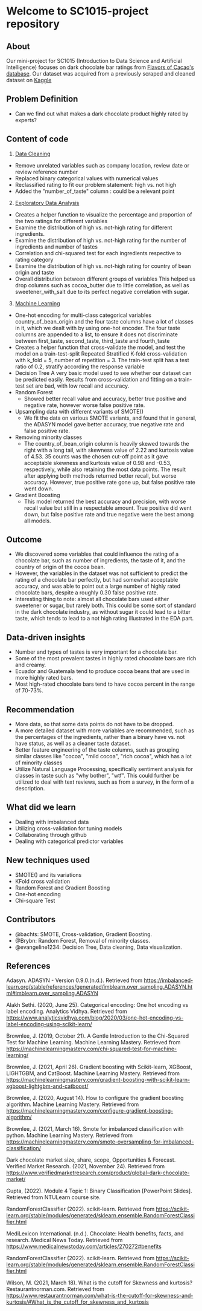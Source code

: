 # Welcome to SC1015-project repository
## About
Our mini-project for SC1015 (Introduction to Data Science and Artificial Intelligence) focuses on dark chocolate bar ratings from [Flavors of Cacao's database](http://flavorsofcacao.com/chocolate_database.html). Our dataset was acquired from a previously scraped and cleaned dataset on [Kaggle](https://www.kaggle.com/datasets/soroushghaderi/chocolate-bar-2020?select=chocolate.csv)
## Problem Definition
- Can we find out what makes a dark chocolate product highly rated by experts?
## Content of code
1. [Data Cleaning](https://github.com/bachts/sc1015-project/blob/main/Data%20cleaning.ipynb)
- Remove unrelated variables such as company location, review date or review reference number
- Replaced binary categorical values with numerical values
- Reclassified rating to fit our problem statement: high vs. not high
- Added the "number_of_taste" column : could be a relevant point
2. [Exploratory Data Analysis ](https://github.com/bachts/sc1015-project/blob/main/Data%20visualization.ipynb)
- Creates a helper function to visualize the percentage and proportion of the two ratings for different variables
- Examine the distribution of high vs. not-high rating for different ingredients.
- Examine the distribution of high vs. not-high rating for the number of ingredients and number of tastes
- Correlation and chi-squared test for each ingredients respective to rating category
- Examine the distribution of high vs. not-high rating for country of bean origin and taste
- Overall distribution between different groups of variables
This helped us drop columns such as cocoa_butter due to little correlation, as well as sweetener_with_salt due to its perfect negative correlation with sugar. 
3. [Machine Learning](https://github.com/bachts/sc1015-project/blob/main/Machine%20learning.ipynb)
- One-hot encoding for multi-class categorical variables
country_of_bean_origin and the four taste columns have a lot of classes in it, which we dealt with by using one-hot encoder. The four taste columns are appended to a list, to ensure it does not discriminate between first_taste, second_taste, third_taste and fourth_taste
- Creates a helper function that cross-validate the model, and test the model on a train-test-split
Repeated Stratified K-fold cross-validation with k_fold = 5, number of repetition = 3. The train-test split has a test ratio of 0.2, stratify according the response variable
- Decision Tree
A very basic model used to see whether our dataset can be predicted easily. Results from cross-validation and fitting on a train-test set are bad, with low recall and accuracy.
- Random Forest
  - Showed better recall value and accuracy, better true positive and negative rate, however worse false positive rate.
- Upsampling data with different variants of SMOTE()
  - We fit the data on various SMOTE variants, and found that in general, the ADASYN model gave better accuracy, true negative rate and false positive rate.
- Removing minority classes
  - The country_of_bean_origin column is heavily skewed towards the right with a long tail, with skewness value of 2.22 and kurtosis value of 4.53. 35 counts was the chosen cut-off point as it gave acceptable skewness and kurtosis value of 0.98 and -0.53, respectively, while also retaining the most data points.
The result after applying both methods returned better recall, but worse accuracy. However, true positive rate gone up, but false positive rate went down.
- Gradient Boosting
  - This model returned the best accuracy and precision, with worse recall value but still in a respectable amount. True positive did went down, but false positive rate  and true negative were the best among all models.
## Outcome
- We discovered some variables that could influence the rating of a chocolate bar, such as number of ingredients, the taste of it, and the country of origin of the cocoa bean.
- However, the variables in the dataset was not sufficient to predict the rating of a chocolate bar perfectly, but had somewhat acceptable accuracy, and was able to point out a large number of highly rated chocolate bars, despite a roughly 0.30 false positive rate.
- Interesting thing to note: almost all chocolate bars used either sweetener or sugar, but rarely both. This could be some sort of standard in the dark chocolate industry, as without sugar it could lead to a bitter taste, which tends to lead to a not high rating illustrated in the EDA part.
## Data-driven insights
- Number and types of tastes is very important for a chocolate bar.
- Some of the most prevalent tastes in highly rated chocolate bars are rich and creamy.
- Ecuador and Guatemala tend to produce cocoa beans that are used in more highly rated bars.
- Most high-rated chocolate bars tend to have cocoa percent in the range of 70-73%.
## Recommendation
- More data, so that some data points do not have to be dropped.
- A more detailed dataset with more variables are recommended, such as the percentages of the ingredients, rather than a binary have vs. not have status, as well as a cleaner taste dataset.
- Better feature engineering of the taste columns, such as grouping similar classes like "cocoa", "mild cocoa", "rich cocoa", which has a lot of minority classes
- Utilize Natural Language Processing, specifically sentiment analysis for classes in taste such as "why bother", "wtf". This could further be utilized to deal with text reviews, such as from a survey, in the form of a description.
## What did we learn
- Dealing with imbalanced data
- Utilizing cross-validation for tuning models
- Collaborating through github
- Dealing with categorical predictor variables
## New techniques used
- SMOTE() and its variations
- KFold cross validation
- Random Forest and Gradient Boosting
- One-hot encoding
- Chi-square Test
## Contributors
- @bachts: SMOTE, Cross-validation, Gradient Boosting. 
- @Brybn: Random Forest, Removal of minority classes.
- @evangeline1234: Decision Tree, Data cleaning, Data visualization.
## References
Adasyn. ADASYN - Version 0.9.0.(n.d.). Retrieved from https://imbalanced-learn.org/stable/references/generated/imblearn.over_sampling.ADASYN.html#imblearn.over_sampling.ADASYN

Alakh Sethi. (2020, June 25). Categorical encoding: One hot encoding vs label encoding. Analytics Vidhya. Retrieved from https://www.analyticsvidhya.com/blog/2020/03/one-hot-encoding-vs-label-encoding-using-scikit-learn/

Brownlee, J. (2019, October 21). A Gentle Introduction to the Chi-Squared Test for Machine Learning. Machine Learning Mastery. Retrieved from https://machinelearningmastery.com/chi-squared-test-for-machine-learning/

Brownlee, J. (2021, April 26). Gradient boosting with Scikit-learn, XGBoost, LIGHTGBM, and CatBoost. Machine Learning Mastery. Retrieved from https://machinelearningmastery.com/gradient-boosting-with-scikit-learn-xgboost-lightgbm-and-catboost/

Brownlee, J. (2020, August 14). How to configure the gradient boosting algorithm. Machine Learning Mastery. Retrieved from 
https://machinelearningmastery.com/configure-gradient-boosting-algorithm/

Brownlee, J. (2021, March 16). Smote for imbalanced classification with python. Machine Learning Mastery. Retrieved from 
https://machinelearningmastery.com/smote-oversampling-for-imbalanced-classification/

Dark chocolate market size, share, scope, Opportunities & Forecast. Verified Market Research. (2021, November 24). Retrieved from https://www.verifiedmarketresearch.com/product/global-dark-chocolate-market/

Gupta, (2022). Module 4 Topic 1: Binary Classification [PowerPoint Slides]. Retrieved from NTULearn course site.

RandomForestClassifier (2022). scikit-learn. Retrieved from https://scikit-learn.org/stable/modules/generated/sklearn.ensemble.RandomForestClassifier.html

MediLexicon International. (n.d.). Chocolate: Health benefits, facts, and research. Medical News Today. Retrieved from https://www.medicalnewstoday.com/articles/270272#benefits

RandomForestClassifier (2022). scikit-learn. Retrieved from https://scikit-learn.org/stable/modules/generated/sklearn.ensemble.RandomForestClassifier.html

Wilson, M. (2021, March 18). What is the cutoff for Skewness and kurtosis? Restaurantnorman.com. Retrieved from 
https://www.restaurantnorman.com/what-is-the-cutoff-for-skewness-and-kurtosis/#What_is_the_cutoff_for_skewness_and_kurtosis

